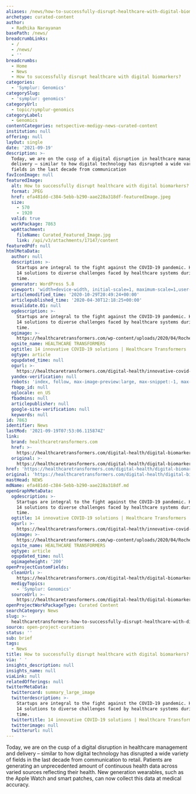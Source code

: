 ```yaml
---
aliases: /news/how-to-successfully-disrupt-healthcare-with-digital-biomarkers
archetype: curated-content
author:
  - Radhika Narayanan
basePath: /news/
breadcrumbLinks:
  - /
  - /news/
  - ''
breadcrumbs:
  - Home
  - News
  - How to successfully disrupt healthcare with digital biomarkers?
categories:
  - 'Symplur: Genomics'
categorySlug:
  - 'symplur: genomics'
categoryUrl:
  - topic/symplur-genomics
categoryLabel:
  - Genomics
contentCategories: netspective-medigy-news-curated-content
institution: null
offering: null
layOut: single
date: '2021-09-19'
description: >-
  Today, we are on the cusp of a digital disruption in healthcare management and
  delivery – similar to how digital technology has disrupted a wide variety of
  fields in the last decade from communication
favIconImage: null
featuredImage:
  alt: How to successfully disrupt healthcare with digital biomarkers?
  format: JPEG
  href: efa481dd-c384-5ebb-b290-aae228a318df-featuredImage.jpeg
  size:
    - 570
    - 1920
  valid: true
  workPackage: 7863
  wpAttachment:
    fileName: Curated_Featured_Image.jpg
    link: /api/v3/attachments/17147/content
featuredPdf: null
htmlMetaData:
  author: null
  description: >-
    Startups are integral to the fight against the COVID-19 pandemic. Here are
    14 solutions to diverse challenges faced by healthcare systems during this
    time.
  generator: WordPress 5.8
  viewport: 'width=device-width, initial-scale=1, maximum-scale=1,user-scalable=0'
  articlemodified_time: '2020-10-29T20:49:24+00:00'
  articlepublished_time: '2020-04-30T12:18:25+00:00'
  msvalidate.01: null
  ogdescription: >-
    Startups are integral to the fight against the COVID-19 pandemic. Here are
    14 solutions to diverse challenges faced by healthcare systems during this
    time.
  ogimage: >-
    https://healthcaretransformers.com/wp-content/uploads/2020/04/Roche_Startupsandcovid_ThumbImage.png
  ogsite_name: HEALTHCARE TRANSFORMERS
  ogtitle: 14 innovative COVID-19 solutions | Healthcare Transformers
  ogtype: article
  ogupdated_time: null
  ogurl: >-
    https://healthcaretransformers.com/digital-health/innovative-covid-19-solutions/
  yandex-verification: null
  robots: 'index, follow, max-image-preview:large, max-snippet:-1, max-video-preview:-1'
  fbapp_id: null
  oglocale: en_US
  fbadmins: null
  articlepublisher: null
  google-site-verification: null
  keywords: null
id: 7863
identifier: News
lastMod: '2021-09-19T07:53:06.115874Z'
link:
  brand: healthcaretransformers.com
  href: >-
    https://healthcaretransformers.com/digital-health/digital-biomarkers-industry/
  original: >-
    https://healthcaretransformers.com/digital-health/digital-biomarkers-industry/
href: 'https://healthcaretransformers.com/digital-health/digital-biomarkers-industry/'
original: 'https://healthcaretransformers.com/digital-health/digital-biomarkers-industry/'
mastHead: NEWS
mdName: efa481dd-c384-5ebb-b290-aae228a318df.md
openGraphMetaData:
  ogdescription: >-
    Startups are integral to the fight against the COVID-19 pandemic. Here are
    14 solutions to diverse challenges faced by healthcare systems during this
    time.
  ogtitle: 14 innovative COVID-19 solutions | Healthcare Transformers
  ogurl: >-
    https://healthcaretransformers.com/digital-health/innovative-covid-19-solutions/
  ogimage: >-
    https://healthcaretransformers.com/wp-content/uploads/2020/04/Roche_Startupsandcovid_ThumbImage.png
  ogsite_name: HEALTHCARE TRANSFORMERS
  ogtype: article
  ogupdated_time: null
  ogimageheight: '200'
openProjectCustomFields:
  cleanUrl: >-
    https://healthcaretransformers.com/digital-health/digital-biomarkers-industry/
  medigyTopics:
    - 'Symplur: Genomics'
  sourceUrl: >-
    https://healthcaretransformers.com/digital-health/digital-biomarkers-industry/
openProjectWorkPackageType: Curated Content
searchCategory: News
slug: >-
  healthcaretransformers-how-to-successfully-disrupt-healthcare-with-digital-biomarkers
source: open-project-curations
status: ''
sub: brief
tags:
  - News
title: How to successfully disrupt healthcare with digital biomarkers?
via: ' '
insights_description: null
insights_name: null
viaLink: null
relatedOfferings: null
twitterMetaData:
  twittercard: summary_large_image
  twitterdescription: >-
    Startups are integral to the fight against the COVID-19 pandemic. Here are
    14 solutions to diverse challenges faced by healthcare systems during this
    time.
  twittertitle: 14 innovative COVID-19 solutions | Healthcare Transformers
  twitterimage: null
  twitterurl: null
---
```

<p>Today, we are on the cusp of a digital disruption in healthcare management and delivery – similar to how digital technology has disrupted a wide variety of fields in the last decade from communication to retail. Patients are generating an unprecedented amount of continuous health data across varied sources reflecting their health. New generation wearables, such as the Apple Watch and smart patches, can now collect this data at medical accuracy. &nbsp;</p><p>&nbsp;</p>